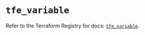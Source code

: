 # `tfe_variable`

Refer to the Terraform Registry for docs: [`tfe_variable`](https://registry.terraform.io/providers/hashicorp/tfe/0.64.0/docs/resources/variable).
